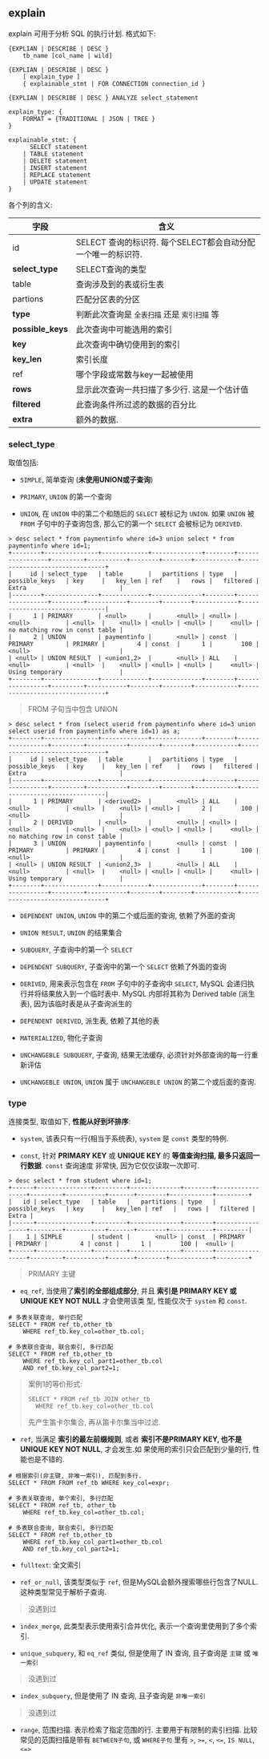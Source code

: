 ## explain

explain 可用于分析 SQL 的执行计划. 格式如下:

```
{EXPLIAN | DESCRIBE | DESC }
    tb_name [col_name | wild]

{EXPLIAN | DESCRIBE | DESC }
    [ explain_type ]
    { explainable_stmt | FOR CONNECTION connection_id }

{EXPLIAN | DESCRIBE | DESC } ANALYZE select_statement

explain_type: {
    FORMAT = {TRADITIONAL | JSON | TREE }
}

explainable_stmt: {
      SELECT statement 
    | TABLE statement
    | DELETE statement
    | INSERT statement
    | REPLACE statement
    | UPDATE statement
}
```

各个列的含义:

| 字段 | 含义 |
| --- | --- |
| id | SELECT 查询的标识符. 每个SELECT都会自动分配一个唯一的标识符. |
| **select_type** | SELECT查询的类型 |
| table | 查询涉及到的表或衍生表 |
| partions | 匹配分区表的分区 |
| **type** | 判断此次查询是 `全表扫描` 还是 `索引扫描` 等 |
| **possible_keys** | 此次查询中可能选用的索引 |
| **key** | 此次查询中确切使用到的索引 |
| **key_len** | 索引长度 |
| ref | 哪个字段或常数与key一起被使用 |
| **rows** | 显示此次查询一共扫描了多少行. 这是一个估计值 |
| **filtered** | 此查询条件所过滤的数据的百分比 |
| **extra** | 额外的数据. |

### select_type 

取值包括:

- `SIMPLE`, 简单查询 (**未使用UNION或子查询**)

- `PRIMARY`, `UNION` 的第一个查询

- `UNION`, 在 `UNION` 中的第二个和随后的 `SELECT` 被标记为 `UNION`. 如果 `UNION` 被 `FROM` 子句中的子查询包含,
那么它的第一个 `SELECT` 会被标记为 `DERIVED`.

```
> desc select * from paymentinfo where id=3 union select * from paymentinfo where id=1;
+--------+---------------+-------------+--------------+--------+-----------------+---------+-----------+--------+--------+------------+--------------------------------+
|     id | select_type   | table       |   partitions | type   | possible_keys   | key     |   key_len | ref    |   rows |   filtered | Extra                          |
|--------+---------------+-------------+--------------+--------+-----------------+---------+-----------+--------+--------+------------+--------------------------------|
|      1 | PRIMARY       | <null>      |       <null> | <null> | <null>          | <null>  |    <null> | <null> | <null> |     <null> | no matching row in const table |
|      2 | UNION         | paymentinfo |       <null> | const  | PRIMARY         | PRIMARY |         4 | const  |      1 |        100 | <null>                         |
| <null> | UNION RESULT  | <union1,2>  |       <null> | ALL    | <null>          | <null>  |    <null> | <null> | <null> |     <null> | Using temporary                |
+--------+---------------+-------------+--------------+--------+-----------------+---------+-----------+--------+--------+------------+--------------------------------+
```

> FROM 子句当中包含 UNION

```
> desc select * from (select userid from paymentinfo where id=3 union select userid from paymentinfo where id=1) as a;
+--------+---------------+-------------+--------------+--------+-----------------+---------+-----------+--------+--------+------------+--------------------------------+
|     id | select_type   | table       |   partitions | type   | possible_keys   | key     |   key_len | ref    |   rows |   filtered | Extra                          |
|--------+---------------+-------------+--------------+--------+-----------------+---------+-----------+--------+--------+------------+--------------------------------|
|      1 | PRIMARY       | <derived2>  |       <null> | ALL    | <null>          | <null>  |    <null> | <null> |      2 |        100 | <null>                         |
|      2 | DERIVED       | <null>      |       <null> | <null> | <null>          | <null>  |    <null> | <null> | <null> |     <null> | no matching row in const table |
|      3 | UNION         | paymentinfo |       <null> | const  | PRIMARY         | PRIMARY |         4 | const  |      1 |        100 | <null>                         |
| <null> | UNION RESULT  | <union2,3>  |       <null> | ALL    | <null>          | <null>  |    <null> | <null> | <null> |     <null> | Using temporary                |
+--------+---------------+-------------+--------------+--------+-----------------+---------+-----------+--------+--------+------------+--------------------------------+
```

- `DEPENDENT UNION`, `UNION` 中的第二个或后面的查询, 依赖了外面的查询

- `UNION RESULT`, `UNION` 的结果集合

- `SUBQUERY`, 子查询中的第一个 `SELECT`

- `DEPENDENT SUBQUERY`, 子查询中的第一个 `SELECT` 依赖了外面的查询

- `DERIVED`, 用来表示包含在 `FROM` 子句中的子查询中 `SELECT`, MySQL 会递归执行并将结果放入到一个临时表中. MySQL
内部将其称为 Derived table (派生表), 因为该临时表是从子查询派生的

- `DEPENDENT DERIVED`, 派生表, 依赖了其他的表

- `MATERIALIZED`, 物化子查询

- `UNCHANGEBLE SUBQUERY`, 子查询, 结果无法缓存, 必须针对外部查询的每一行重新评估

- `UNCHANGEBLE UNION`, `UNION` 属于 `UNCHANGEBLE UNION` 的第二个或后面的查询.


### type

连接类型, 取值如下, **性能从好到坏排序**:

- `system`, 该表只有一行(相当于系统表), `system` 是 `const` 类型的特例.

- `const`, 针对 **PRIMARY KEY** 或 **UNIQUE KEY** 的 **等值查询扫描, 最多只返回一行数据**. `const` 查询速度
非常快, 因为它仅仅读取一次即可.

```
> desc select * from student where id=1;
+------+---------------+---------+--------------+--------+-----------------+---------+-----------+-------+--------+------------+---------+
|   id | select_type   | table   |   partitions | type   | possible_keys   | key     |   key_len | ref   |   rows |   filtered |   Extra |
|------+---------------+---------+--------------+--------+-----------------+---------+-----------+-------+--------+------------+---------|
|    1 | SIMPLE        | student |       <null> | const  | PRIMARY         | PRIMARY |         4 | const |      1 |        100 |  <null> |
+------+---------------+---------+--------------+--------+-----------------+---------+-----------+-------+--------+------------+---------+
```

> PRIMARY 主键

- `eq_ref`, 当使用了**索引的全部组成部分**, 并且 **索引是 PRIMARY KEY 或 UNIQUE KEY NOT NULL** 才会使用该类
型, 性能仅次于 `system` 和 `const`.

```
# 多表关联查询, 单行匹配
SELECT * FROM ref_tb,other_tb
    WHERE ref_tb.key_col=other_tb.col;

# 多表联合查询, 联合索引, 多行匹配
SELECT * FROM ref_tb,other_tb
    WHERE ref_tb.key_col_part1=other_tb.col
    AND ref_tb.key_col_part2=1;
```

> 案例1的等价形式: 
> 
> ```
> SELECT * FROM ref_tb JOIN other_tb
>   WHERE ref_tb.key_col=other_tb.col
> ```
> 
> 先产生笛卡尔集合, 再从笛卡尔集当中过滤.

- `ref`, 当满足 **索引的最左前缀规则**, 或者 **索引不是PRIMARY KEY, 也不是UNIQUE KEY NOT NULL**, 才会发生.如
果使用的索引只会匹配到少量的行, 性能也是不错的.

```
# 根据索引(非主键, 非唯一索引), 匹配到多行.
SELECT * FROM FROM ref_tb WHERE key_col=expr;

# 多表关联查询, 单个索引, 多行匹配
SELECT * FROM ref_tb, other_tb
    WHERE ref_tb.key_col=other_tb.col;

# 多表联合查询, 联合索引, 多行匹配
SELECT * FROM ref_tb,other_tb
    WHERE ref_tb.key_col_part1=other_tb.col
    AND ref_tb.key_col_part2=1;
```

- `fulltext`: 全文索引

- `ref_or_null`, 该类型类似于 `ref`, 但是MySQL会额外搜索哪些行包含了NULL. 这种类型常见于解析子查询.

> 没遇到过

- `index_merge`, 此类型表示使用索引合并优化, 表示一个查询里使用到了多个索引.

- `unique_subquery`, 和 `eq_ref` 类似, 但是使用了 IN 查询, 且子查询是 `主键` 或 `唯一索引`

> 没遇到过

- `index_subquery`, 但是使用了 IN 查询, 且子查询是 `非唯一索引`

> 没遇到过

- `range`, 范围扫描. 表示检索了指定范围的行. 主要用于有限制的索引扫描. 比较常见的范围扫描是带有 `BETWEEN子句`, 或
`WHERE子句` 里有 `>`, `>=`, `<`, `<=`, `IS NULL`, `<=>`
